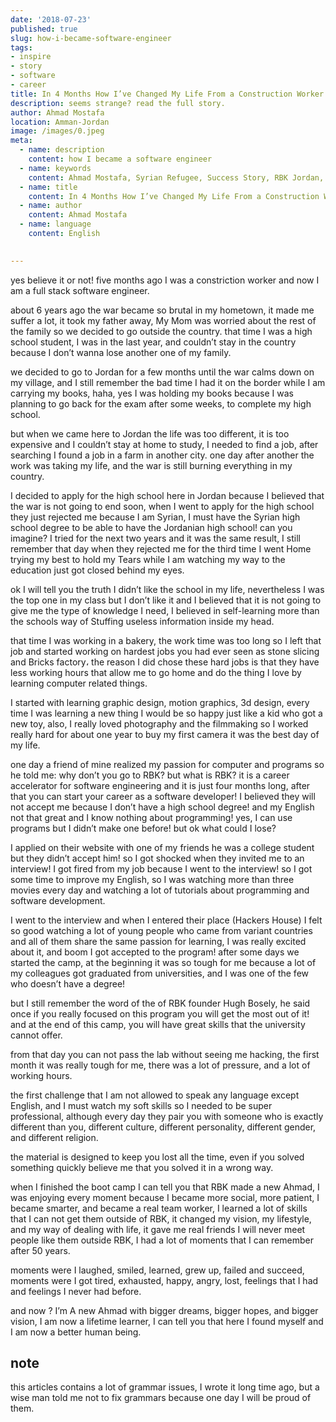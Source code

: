 ```yaml
---
date: '2018-07-23'
published: true
slug: how-i-became-software-engineer
tags:
- inspire
- story
- software
- career
title: In 4 Months How I’ve Changed My Life From a Construction Worker To a Software Engineer
description: seems strange? read the full story.
author: Ahmad Mostafa
location: Amman-Jordan
image: /images/0.jpeg
meta:
  - name: description
    content: how I became a software engineer
  - name: keywords
    content: Ahmad Mostafa, Syrian Refugee, Success Story, RBK Jordan, software engineer, RebootKamp, how to become a software engineer in 4 months, career change, learn web development
  - name: title
    content: In 4 Months How I’ve Changed My Life From a Construction Worker To a Software Engineer
  - name: author
    content: Ahmad Mostafa
  - name: language
    content: English

  
---
```



yes believe it or not! five months ago I was a constriction worker and now I am a full stack software engineer.

about 6 years ago the war became so brutal in my hometown, it made me suffer a lot, it took my father away,
My Mom was worried about the rest of the family so we decided to go outside the country.
that time I was a high school student, I was in the last year, and couldn’t stay in the country because I don’t wanna lose another one of my family.

we decided to go to Jordan for a few months until the war calms down on my village, and I still remember the bad time I had it on the border while I am carrying my books, haha, yes I was holding my books because I was planning to go back for the exam after some weeks, to complete my high school.

but when we came here to Jordan the life was too different, it is too expensive and I couldn’t stay at home to study, I needed to find a job, after searching I found a job in a farm in another city.
one day after another the work was taking my life, and the war is still burning everything in my country.

I decided to apply for the high school here in Jordan because I believed that the war is not going to end soon, when I went to apply for the high school they just rejected me because I am Syrian, I must have the Syrian high school degree to be able to have the Jordanian high school! can you imagine?
I tried for the next two years and it was the same result, I still remember that day when they rejected me for the third time I went Home trying my best to hold my Tears while I am watching my way to the education just got closed behind my eyes.

ok I will tell you the truth I didn’t like the school in my life, nevertheless I was the top one in my class but I don’t like it and I believed that it is not going to give me the type of knowledge I need, I believed in self-learning more than the schools way of Stuffing useless information inside my head.

that time I was working in a bakery, the work time was too long so I left that job and started working on hardest jobs you had ever seen as stone slicing and Bricks factory، the reason I did chose these hard jobs is that they have less working hours that allow me to go home and do the thing I love by learning computer related things.

I started with learning graphic design, motion graphics, 3d design, every time I was learning a new thing I would be so happy just like a kid who got a new toy,
also, I really loved photography and the filmmaking so I worked really hard for about one year to buy my first camera it was the best day of my life.

one day a friend of mine realized my passion for computer and programs so he told me: why don’t you go to RBK? but what is RBK? it is a career accelerator for software engineering and it is just four months long, after that you can start your career as a software developer!
I believed they will not accept me because I don’t have a high school degree! and my English not that great and I know nothing about programming! yes, I can use programs but I didn’t make one before! but ok what could I lose?

I applied on their website with one of my friends he was a college student but they didn’t accept him! so I got shocked when they invited me to an interview!
I got fired from my job because I went to the interview! so I got some time to improve my English, so I was watching more than three movies every day and watching a lot of tutorials about programming and software development.

I went to the interview and when I entered their place (Hackers House) I felt so good watching a lot of young people who came from variant countries and all of them share the same passion for learning, I was really excited about it, and boom I got accepted to the program!
after some days we started the camp, at the beginning it was so tough for me because a lot of my colleagues got graduated from universities, and I was one of the few who doesn’t have a degree!

but I still remember the word of the of RBK founder Hugh Bosely, he said once if you really focused on this program you will get the most out of it! and at the end of this camp, you will have great skills that the university cannot offer.

from that day you can not pass the lab without seeing me hacking, the first month it was really tough for me, there was a lot of pressure, and a lot of working hours.

the first challenge that I am not allowed to speak any language except English, and I must watch my soft skills so I needed to be super professional, although every day they pair you with someone who is exactly different than you, different culture, different personality, different gender, and different religion.

the material is designed to keep you lost all the time, even if you solved something quickly believe me that you solved it in a wrong way.

when I finished the boot camp I can tell you that RBK made a new Ahmad, I was enjoying every moment because I became more social, more patient, I became smarter, and became a real team worker, I learned a lot of skills that I can not get them outside of RBK, it changed my vision, my lifestyle, and my way of dealing with life, it gave me real friends I will never meet people like them outside RBK, I had a lot of moments that I can remember after 50 years.

moments were I laughed, smiled, learned, grew up, failed and succeed, moments were I got tired, exhausted, happy, angry, lost, feelings that I had and feelings I never had before.

and now ? I’m A new Ahmad with bigger dreams, bigger hopes, and bigger vision, I am now a lifetime learner, I can tell you that here I found myself and I am now a better human being.

## note

this articles contains a lot of grammar issues, I wrote it long time ago, but a wise man told me not to fix grammars because one day I will be proud of them.

